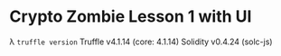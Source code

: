 # Crypto Zombie Lesson 1 with UI
λ `truffle version`
Truffle v4.1.14 (core: 4.1.14)
Solidity v0.4.24 (solc-js)